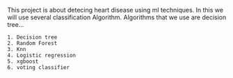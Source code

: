 

This project is about detecing heart disease using ml techniques.
In this we will use several classification Algorithm.
Algorithms that we use are decision tree...

	1. Decision tree
	2. Random Forest
	3. Knn
	4. Logistic regression
	5. xgboost
	6. voting classifier
